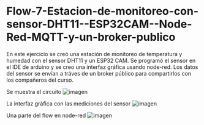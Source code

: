 # Flow-7-Estacion-de-monitoreo-con-sensor-DHT11--ESP32CAM--Node-Red-MQTT-y-un-broker-publico
En este ejercicio se creó una estación de monitoreo de temperatura y humedad con el sensor DHT11 y un ESP32 CAM. Se programó el sensor en el IDE de arduino y se creo una interfaz gráfica usando node-red. Los datos del sensor se envían a tráves de un broker público para compartirlos con los compañeros del curso.

Se muestra el circuito
![imagen](https://user-images.githubusercontent.com/72757419/185517875-f1680480-4cb4-401e-b115-8ca2d10eb6f2.png)

La interfaz gráfica con las mediciones del sensor
![imagen](https://user-images.githubusercontent.com/72757419/185517947-f4987a12-d42c-48f4-821e-1f75fda9e228.png)

Una parte del flow en node-red
![imagen](https://user-images.githubusercontent.com/72757419/185518232-5986fef1-ad31-4a8c-acf8-9b778c63097e.png)


